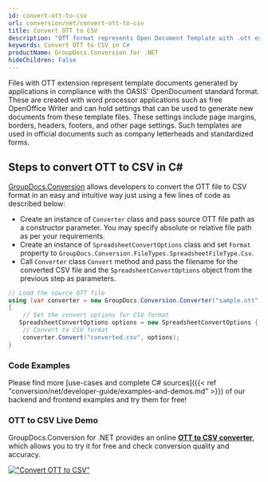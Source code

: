 ```yaml
---
id: convert-ott-to-csv
url: conversion/net/convert-ott-to-csv
title: Convert OTT to CSV
description: "OTT format represents Open Document Template with .ott extension. Learn how to convert OTT to CSV file programmatically in C# language using GroupDocs.Conversion for .NET library."
keywords: Convert OTT to CSV in C#
productName: GroupDocs.Conversion for .NET
hideChildren: False
---
```


Files with OTT extension represent template documents generated by applications in compliance with the OASIS' OpenDocument standard format. These are created with word processor applications such as free OpenOffice Writer and can hold settings that can be used to generate new documents from these template files. These settings include page margins, borders, headers, footers, and other page settings. Such templates are used in official documents such as company letterheads and standardized forms.

## Steps to convert OTT to CSV in C#

[GroupDocs.Conversion](https://products.groupdocs.com/conversion/net) allows developers to convert the OTT file to CSV format in an easy and intuitive way just using a few lines of code as described below:

* Create an instance of `Converter` class and pass source OTT file path as a constructor parameter. You may specify absolute or relative file path as per your requirements. 
* Create an instance of `SpreadsheetConvertOptions` class and set `Format` property to `GroupDocs.Conversion.FileTypes.SpreadsheetFileType.Csv`.
* Call `Converter` class `Convert` method and pass the filename for the converted CSV file and the `SpreadsheetConvertOptions` object from the previous step as parameters.

```csharp
// Load the source OTT file
using (var converter = new GroupDocs.Conversion.Converter("sample.ott"))
{
    // Set the convert options for CSV format
   SpreadsheetConvertOptions options = new SpreadsheetConvertOptions { Format = GroupDocs.Conversion.FileTypes.SpreadsheetFileType.Csv };
    // Convert to CSV format
    converter.Convert("converted.csv", options);
}
```

### Code Examples

Please find more [use-cases and complete C# sources]({{< ref "conversion/net/developer-guide/examples-and-demos.md" >}}) of our backend and frontend examples and try them for free!

### OTT to CSV Live Demo

GroupDocs.Conversion for .NET provides an online [**OTT to CSV converter**](https://products.groupdocs.app/conversion/ott-to-csv), which allows you to try it for free and check conversion quality and accuracy.

[!["Convert OTT to CSV"](conversion/net/images/convert-to-csv/convert-ott-to-csv.png)](https://products.groupdocs.app/conversion/ott-to-csv)